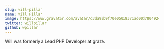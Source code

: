 ```yaml
---
slug: will-pillar
name: Will Pillar
image: https://www.gravatar.com/avatar/d3da9bb9f70e05018371ad00d7804924?s=250&d=mm&r=x
twitter: willpillar
github: wpillar
---
```


Will was formerly a Lead PHP Developer at graze.
